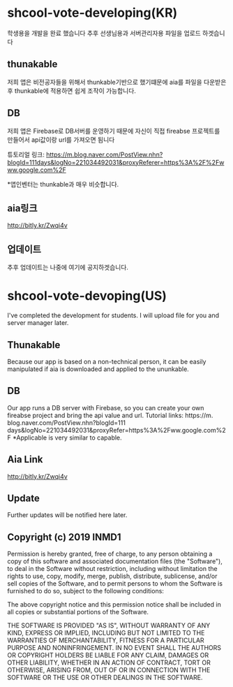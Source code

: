 # shcool-vote-developing(KR)
학생용을 개발을 완료 했습니다
추후 선생님용과 서버관리자용 파일을 업로드 하겟습니다
## thunakable
저희 앱은 비전공자들을 위해서 thunkable기반으로 했기떄문에 aia를 파일을 다운받은후 thunkable에 적용하면 쉽게 조작이 가능합니다.

## DB
저희 앱은 Firebase로 DB서버를 운영하기 때문에 자신이 직접 fireabse 프로젝트를 만들어서 api값이랑 url를 가져오면 됨니다
 
 튜토리얼 링크: https://m.blog.naver.com/PostView.nhn?blogId=111days&logNo=221034492031&proxyReferer=https%3A%2F%2Fwww.google.com%2F
 
 *앱인벤터는 thunkable과 매우 비슷합니다.

## aia링크
http://bitly.kr/Zwqi4v 

## 업데이트

추후 업데이트는 나중에 여기에 공지하겟습니다.

# shcool-vote-devoping(US)
I've completed the development for students. I will upload file for you and server manager later.
## Thunakable
Because our app is based on a non-technical person, it can be easily manipulated if aia is downloaded and applied to the ununkable.
## DB
Our app runs a DB server with Firebase, so you can create your own fireabse project and bring the api value and url.
Tutorial links: https://m. blog.naver.com/PostView.nhn?blogId=111 days&logNo=221034492031&proxyRefer=https%3A%2Fww.google.com%2F
*Applicable is very similar to capable.
## Aia Link
 http://bitly.kr/Zwqi4v
## Update
Further updates will be notified here later.

## Copyright (c) 2019 INMD1

Permission is hereby granted, free of charge, to any person
obtaining a copy of this software and associated documentation
files (the "Software"), to deal in the Software without
restriction, including without limitation the rights to use,
copy, modify, merge, publish, distribute, sublicense, and/or sell
copies of the Software, and to permit persons to whom the
Software is furnished to do so, subject to the following
conditions:

The above copyright notice and this permission notice shall be
included in all copies or substantial portions of the Software.

THE SOFTWARE IS PROVIDED "AS IS", WITHOUT WARRANTY OF ANY KIND,
EXPRESS OR IMPLIED, INCLUDING BUT NOT LIMITED TO THE WARRANTIES
OF MERCHANTABILITY, FITNESS FOR A PARTICULAR PURPOSE AND
NONINFRINGEMENT. IN NO EVENT SHALL THE AUTHORS OR COPYRIGHT
HOLDERS BE LIABLE FOR ANY CLAIM, DAMAGES OR OTHER LIABILITY,
WHETHER IN AN ACTION OF CONTRACT, TORT OR OTHERWISE, ARISING
FROM, OUT OF OR IN CONNECTION WITH THE SOFTWARE OR THE USE OR
OTHER DEALINGS IN THE SOFTWARE.

